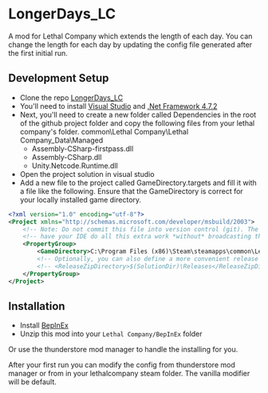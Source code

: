 # LongerDays_LC
A mod for Lethal Company which extends the length of each day. You can change the length for each day by updating the config file generated after the first initial run.

## Development Setup

- Clone the repo [LongerDays_LC](https://github.com/RaspberryProgramming/LongerDays_LC)
- You'll need to install [Visual Studio](https://visualstudio.microsoft.com/) and [.Net Framework 4.7.2](https://dotnet.microsoft.com/en-us/download/dotnet-framework/net472)
- Next, you'll need to create a new folder called Dependencies in the root of the github project folder and copy the following files from your lethal company's folder. common\Lethal Company\Lethal Company_Data\Managed
  - Assembly-CSharp-firstpass.dll
  - Assembly-CSharp.dll
  - Unity.Netcode.Runtime.dll
- Open the project solution in visual studio
- Add a new file to the project called GameDirectory.targets and fill it with a file like the following. Ensure that the GameDirectory is correct for your locally installed game directory.
```xml
<?xml version="1.0" encoding="utf-8"?>
<Project xmlns="http://schemas.microsoft.com/developer/msbuild/2003">
    <!-- Note: Do not commit this file into version control (git). The whole point of having this file separate is so that you can -->
    <!-- have your IDE do all this extra work *without* broadcasting the contents of your filesystem to the entire world. -->
    <PropertyGroup>
        <GameDirectory>C:\Program Files (x86)\Steam\steamapps\common\Lethal Company</GameDirectory>
        <!-- Optionally, you can also define a more convenient release folder for all your zip files to get stored in. -->
        <!-- <ReleaseZipDirectory>$(SolutionDir)\Releases</ReleaseZipDirectory> -->
    </PropertyGroup>
</Project>
```

## Installation

- Install [BepInEx](https://thunderstore.io/c/lethal-company/p/BepInEx/BepInExPack/)
- Unzip this mod into your `Lethal Company/BepInEx` folder

Or use the thunderstore mod manager to handle the installing for you.

After your first run you can modify the config from thunderstore mod manager or from in your lethalcompany steam folder. The vanilla modifier will be default.